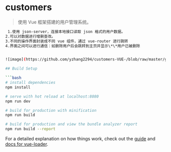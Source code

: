 # customers

> 使用 Vue 框架搭建的用户管理系统。

````bash
 1.使用 json-server，连接本地接口读取 json 格式的用户数据。
2.可以对数据进行增删查改。
3.不同的操作界面封装成不同 vue 组件，通过 vue-router 进行跳转
4.界面之间可以进行通信：如删除用户后会跳转到主页并显示\*\*用户已被删除


![image](https://github.com/yzhang2294/customers-VUE-/blob/raw/master/gitImage/mian.png)

## Build Setup

```bash
# install dependencies
npm install

# serve with hot reload at localhost:8080
npm run dev

# build for production with minification
npm run build

# build for production and view the bundle analyzer report
npm run build --report
````

For a detailed explanation on how things work, check out the [guide](http://vuejs-templates.github.io/webpack/) and [docs for vue-loader](http://vuejs.github.io/vue-loader).
